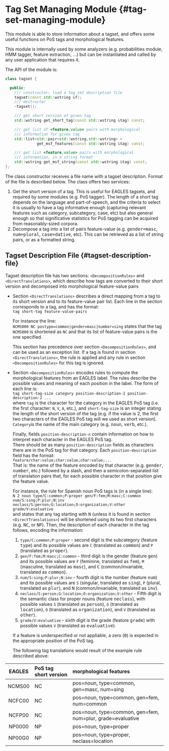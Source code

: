 
# Tag Set Managing Module {#tag-set-managing-module}

This module is able to store information about a tagset, and offers some useful functions on PoS tags and morphological features.

This module is internally used by some analyzers (e.g. probabilities module, HMM tagger, feature extraction, ...) but can be instantiated and called by any user application that requires it.

The API of the module is:

```C++
class tagset {

  public:
    /// constructor: load a tag set description file
    tagset(const std::wstring &f);
    /// destructor
    ~tagset();

    /// get short version of given tag
    std::wstring get_short_tag(const std::wstring &tag) const;

    /// get list of <feature,value> pairs with morphological
    /// information for given tag
    std::list<std::pair<std::wstring,std::wstring> >
              get_msf_features(const std::wstring &tag) const;

    /// get list <feature,value> pairs with morphological 
    /// information, in a string format
    std::wstring get_msf_string(const std::wstring &tag) const;
};
```

The class constructor receives a file name with a tagset description. Format of the file is described below. The class offers two services:

1.  Get the short version of a tag. This is useful for EAGLES tagsets, and required by some modules (e.g. PoS tagger). The length of a short tag depends on the language and part-of-speech, and the criteria to select it is usually to have a tag informative enough (capturing relevant features such as category, subcategory, case, etc) but also general enough so that significative statistics for PoS tagging can be acquired from reasonably-sized corpora.
2.  Decompose a tag into a list of pairs feature-value (e.g. <tt>gender=masc</tt>, <tt>num=plural</tt>, <tt>case=dative</tt>, etc). This can be retrieved as a list of string pairs, or as a formatted string.


## Tagset Description File {#tagset-description-file}

Tagset description file has two sections: `<DecompositionRules>` and `<DirectTranslations>`, which describe how tags are converted to their short version and decomposed into morphological feature-value pairs

*   Section `<DirectTranslations>` describes a direct mapping from a tag to its short version and to its feature-value pair list. Each line in the section corresponds to a tag, and has the format:  
    `tag short-tag feature-value-pairs`

    For instance the line:  
    `NCMS000 NC postype=common|gender=masc|number=sing`
    states that the tag `NCMS000` is shortened as `NC` and that its list of feature-value pairs is the one specified.

    This section has precedence over section `<DecompositionRules>`, and can be used as an exception list. If a tag is found in section `<DirectTranslations>`, the rule is applied and any rule in section `<DecompositionRules>` for this tag is ignored.

*   Section `<DecompositionRules>` encodes rules to compute the morphological features from an EAGLES label. The rules describe the possible values and meaning of each position in the label. The form of each line is:  
    `tag short-tag-size category position-description-1 position-description-2 ...`  
    where `tag` is the character for the category in the EAGLES PoS tag (i.e. the first character: `N`, `V`, `A`, etc.), and `short-tag-size` is an integer stating the length of the short version of the tag (e.g. if the value is 2, the first two characters of the EAGLES PoS tag will we used as short version). 
    `Category`is the name of the main category (e.g. <tt>noun</tt>, <tt>verb</tt>, etc.).  

    Finally, fields `position-description-n` contain information on how to interpret each character in the EAGLES PoS tag.  
    There should be as many `position-description` fields as characters there are in the PoS tag for that category. Each `position-description` field has the format:   
    `feature/char:value;char:value;char:value;...`   
    That is: the name of the feature encoded by that character (e.g. <tt>gender</tt>, <tt>number</tt>, etc.) followed by a slash, and then a semicolon-separated list of translation pairs that, for each possible character in that position give the feature value.

    For instance, the rule for Spanish noun PoS tags is (in a single line):   
    `N 2 noun type/C:common;P:proper gen/F:fem;M:masc;C:common num/S:sing;P:plur;N:inv neclass/S:person;G:location;O:organization;V:other grade/V:evaluative`  
    and states that any tag starting with <tt>N</tt> (unless it is found in section `<DirectTranslations>`) will be shortened using its two first characters (e.g. <tt>NC</tt>, or <tt>NP</tt>). Then, the description of each character in the tag follows, encoding the information:

    1.  `type/C:common;P:proper` - second digit is the subcategory (feature <tt>type</tt>) and its possible values are `C` (translated as <tt>common</tt>) and `P` (translated as <tt>proper</tt>).
    2.  `gen/F:fem;M:masc;C:common` - third digit is the gender (feature <tt>gen</tt>) and its possible values are `F` (feminine, translated as <tt>fem</tt>), `M` (masculine, translated as <tt>masc</tt>), and <tt>C</tt> (common/invariable, translated as <tt>common</tt>).
    3.  `num/S:sing;P:plur;N:inv` - fourth digit is the number (feature <tt>num</tt>) and its possible values are `S` (singular, translated as <tt>sing</tt>), `P` (plural, translated as <tt>plur</tt>), and <tt>N</tt> (common/invariable, translated as <tt>inv</tt>).
    4.  `neclass/S:person;G:location;O:organization;V:other` - Fifth digit is the semantic class for proper nouns (feature <tt>neclass</tt>), with possible values `S` (translated as <tt>person</tt>), `G` (translated as <tt>location</tt>), `O` (translated as <tt>organization</tt>), and `V` (translated as <tt>other</tt>).
    5.  `grade/V:evaluative` - sixth digit is the grade (feature <tt>grade</tt>) with possible values `V` (translated as <tt>evaluative</tt>).

    If a feature is underspecified or not appliable, a zero (<tt>0</tt>) is expected in the appropriate position of the PoS tag.

    The following tag translations would result of the example rule described above:

| EAGLES | PoS tag short version | morphological features |
|:------:|:-------               |:------------           |
| NCMS00 | NC                    | pos=noun, type=common, gen=masc, num=sing |
| NCFC00 | NC                    | pos=noun, type=common, gen=fem, num=common | 
| NCFP00 | NC                    | pos=noun, type=common, gen=fem, num=plur, grade=evaluative |
| NP0000 | NP                    | pos=noun, type=proper |
| NP00G0 | NP                    | pos=noun, type=proper, neclass=location |

